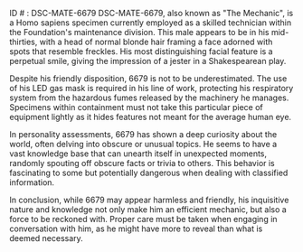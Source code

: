 ID # : DSC-MATE-6679
DSC-MATE-6679, also known as "The Mechanic", is a Homo sapiens specimen currently employed as a skilled technician within the Foundation's maintenance division. This male appears to be in his mid-thirties, with a head of normal blonde hair framing a face adorned with spots that resemble freckles. His most distinguishing facial feature is a perpetual smile, giving the impression of a jester in a Shakespearean play.

Despite his friendly disposition, 6679 is not to be underestimated. The use of his LED gas mask is required in his line of work, protecting his respiratory system from the hazardous fumes released by the machinery he manages. Specimens within containment must not take this particular piece of equipment lightly as it hides features not meant for the average human eye.

In personality assessments, 6679 has shown a deep curiosity about the world, often delving into obscure or unusual topics. He seems to have a vast knowledge base that can unearth itself in unexpected moments, randomly spouting off obscure facts or trivia to others. This behavior is fascinating to some but potentially dangerous when dealing with classified information.

In conclusion, while 6679 may appear harmless and friendly, his inquisitive nature and knowledge not only make him an efficient mechanic, but also a force to be reckoned with. Proper care must be taken when engaging in conversation with him, as he might have more to reveal than what is deemed necessary.